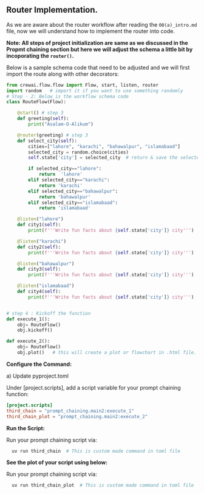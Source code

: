 ## Router Implementation.

As we are aware about the router workflow after reading the `00(a)_intro.md` file, now we will understand how to implement the router into code.

**Note: All steps of project initialization are same as we discussed in the Propmt chaining section but here we will adjust the schema a little bit by incoporating the `router()`.**

Below is a sample schema code that need to be adjusted and we will first import the route along with other decorators:

```python
from crewai.flow.flow import Flow, start, listen, router
import random   # import it if you want to use something randomly
# Step - 2: Below is the workflow schema code
class RouteFlow(Flow):

    @start() # step 3
    def greeting(self):
        print("Asalam-O-Alikum")

    @router(greeting) # step 3
    def select_city(self):
        cities=["lahore", "karachi", "bahawalpur", "islamabaad"]
        selected_city = random.choice(cities)
        self.state['city'] = selected_city  # return & save the selected city in state and

        if selected_city=="lahore":
            return  'lahore'
        elif selected_city=="karachi":
            return 'karachi'
        elif selected_city=="bahawalpur":
            return 'bahawalpur'
        elif selected_city=="islamabaad":
            return 'islamabaad'

    @listen("lahore")
    def city1(self):
        print(f'''Write fun facts about {self.state['city']} city''')

    @listen("karachi")
    def city2(self):
        print(f'''Write fun facts about {self.state['city']} city''')

    @listen("bahawalpur")
    def city3(self):
        print(f'''Write fun facts about {self.state['city']} city''')

    @listen("islamabaad")
    def city4(self):
        print(f'''Write fun facts about {self.state['city']} city''')


# step 4 : Kickoff the function
def execute_1():
    obj= RouteFlow()
    obj.kickoff()

def execute_2():
    obj= RouteFlow()
    obj.plot()   # this will create a plot or flowchart in .html file.

```

**Configure the Command:**

a) Update pyproject.toml

Under [project.scripts], add a script variable for your prompt chaining function:

```toml
[project.scripts]
third_chain = "prompt_chaining.main2:execute_1"
third_chain_plot = "prompt_chaining.main2:execute_2"
```

**Run the Script:**

Run your prompt chaining script via:

```bash
  uv run third_chain  # This is custom made command in toml file
```

**See the plot of your script using below:**

Run your prompt chaining script via:

```bash
  uv run third_chain_plot  # This is custom made command in toml file
```
